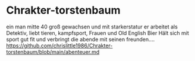 # Chrakter-torstenbaum
ein man mitte 40 groß gewachsen und mit starkerstatur er arbeitet als Detektiv, liebt tieren, kampfsport, Frauen und Old English Bier
Hält sich mit sport gut fit und verbringt die abende mit seinen freunden....
https://github.com/chrislittle1986/Chrakter-torstenbaum/blob/main/abenteuer.md
